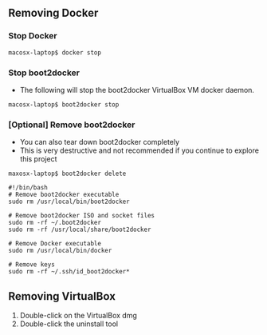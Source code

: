 ## Removing Docker

### Stop Docker
```
macosx-laptop$ docker stop
```

### Stop boot2docker 
* The following will stop the boot2docker VirtualBox VM docker daemon.
```
macosx-laptop$ boot2docker stop
```

### [Optional] Remove boot2docker 
* You can also tear down boot2docker completely
* This is very destructive and not recommended if you continue to explore this project 
```
maxosx-laptop$ boot2docker delete
```
```
#!/bin/bash
# Remove boot2docker executable
sudo rm /usr/local/bin/boot2docker

# Remove boot2docker ISO and socket files
sudo rm -rf ~/.boot2docker
sudo rm -rf /usr/local/share/boot2docker

# Remove Docker executable
sudo rm /usr/local/bin/docker

# Remove keys
sudo rm -rf ~/.ssh/id_boot2docker*
```

## Removing VirtualBox
1. Double-click on the VirtualBox dmg
2. Double-click the uninstall tool